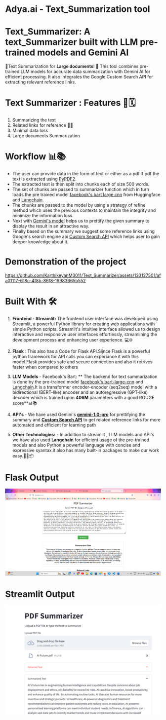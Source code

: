# Adya.ai - Text_Summarization tool

# Text_Summarizer: A text_Summarizer built with LLM pre-trained models and Gemini AI
🔬Text Summarization for  **Large documents**! 💫
This tool combines pre-trained LLM models for accurate data summarization with Gemini AI for efficient processing. It also integrates the Google Custom Search API for extracting relevant reference links.

# Text Summarizer : Features 🤖🗓️

 1. Summarizing the text
 2. Related links for reference 💬🤖
 3. Minimal data loss
 4. Large documents Summarization

# Workflow 📊📚

  -  The user can provide data in the form of text or either as a pdf.If pdf the text is extracted using [PyPDF2](https://pypi.org/project/PyPDF2/).
  -  The extracted text is then split into chunks each of size 500 words.
  -  The set of chunks are passed to summarizer function which in turn loads the pre trained model [facebook's bart large cnn](https://huggingface.co/facebook/bart-large-cnn) from Huggingface and [Langchain](https://www.langchain.com/).
  -  The chunks are passed to the model by using a strategy of refine method which uses the previous contexts to maintain the integrity and minimize the information loss.
  -  Next with [Gemini's model](https://cloud.google.com/vertex-ai/generative-ai/docs/multimodal/overview#text-use-cases) helps us to prettify the given summary to display the result in an attractive way.
  -  Finally based on the summary we suggest some reference links using Google's search engine api [Custom Search API](https://developers.google.com/custom-search/v1/introduction) which helps user to gain deeper knowledge about it.

# Demonstration of the project

https://github.com/KarthikeyanM3011/Text_Summarizer/assets/133127501/afa01117-618c-4f8b-86f8-16983665b552


# Built With 🛠️

  1.  **Frontend - Streamlit:** The frontend user interface was developed using Streamlit, a powerful Python library for creating web applications with simple Python scripts. Streamlit's intuitive interface allowed us to design interactive and responsive user interfaces effortlessly, streamlining the development process and enhancing user experience. 💻🌐

  2.  **Flask** : This also has a Code for Flask API.Sijnce Flask is a powerful python framework for API calls you can experiance it with this model.Flask provides safe and secure connection and also it retrives faster when compared to others

  3.  **LLM Models** - Facebook's Bart: ** The backend for text summarization is done by the pre-trained model [facebook's bart-large-cnn](https://huggingface.co/facebook/bart-large-cnn) and [Langchain](https://www.langchain.com/).It is a transformer encoder-encoder (seq2seq) model with a bidirectional (BERT-like) encoder and an autoregressive (GPT-like) decoder which is trained upon **406M** parameters with a good ROUGE score**📊📚

  4.  **API's** - We have used Gemini's **[gemini-1.0-pro](https://cloud.google.com/vertex-ai/generative-ai/docs/multimodal/overview#text-use-cases)** for prettifying the summary and **[Custom Search API](https://developers.google.com/custom-search/v1/introduction)** to get related reference links for more automated and efficient for learning path

  5.  **Other Technologies:** - In addition to streamlit , LLM models and API's we have also used **Langchain** for efficient usage of the pre-trained models and also Python a powerful language with concise and expressive syantax.it also has many built-in packages to make our work easy.🐍🚀📦


# Flask Output

![cb1](Output/flask.png)

# Streamlit Output

![cb1](Output/streamlit.png)
